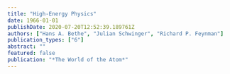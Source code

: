 ```yaml
---
title: "High-Energy Physics"
date: 1966-01-01
publishDate: 2020-07-20T12:52:39.189761Z
authors: ["Hans A. Bethe", "Julian Schwinger", "Richard P. Feynman"]
publication_types: ["6"]
abstract: ""
featured: false
publication: "*The World of the Atom*"
---
```


